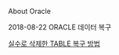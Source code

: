 About Oracle

2018-08-22 ORACLE 데이터 복구

[실수로 삭제한 TABLE 복구 방법](https://github.com/jyshine/TIL/blob/master/Oracle/ETC/recovery_data.txt)
